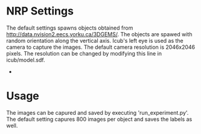 
# NRP Settings

The default settings spawns objects obtained from http://data.nvision2.eecs.yorku.ca/3DGEMS/. The objects are spawed with random orientation along the vertical axis. Icub's left eye is used as the camera to capture the images. The default camera resolution is 2046x2046 pixels. The resolution can be changed by modifying this line in icub/model.sdf. 

- <sensor type="camera" name="camera_left"> 
  
# Usage

The images can be capured and saved by executing 'run_experiment.py'. The default setting capures 800 images per object and saves the labels as well. 
